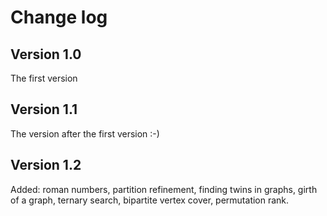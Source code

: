 # Change log

## Version 1.0

The first version

## Version 1.1

The version after the first version :-)

## Version 1.2

Added: roman numbers, partition refinement, finding twins in graphs, girth of a graph, ternary search, bipartite vertex cover, permutation rank.

